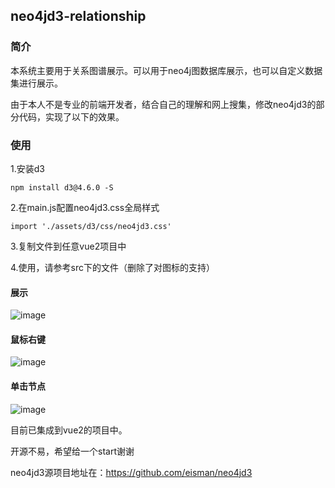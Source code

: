 ## neo4jd3-relationship

### 简介
本系统主要用于关系图谱展示。可以用于neo4j图数据库展示，也可以自定义数据集进行展示。

由于本人不是专业的前端开发者，结合自己的理解和网上搜集，修改neo4jd3的部分代码，实现了以下的效果。



### 使用

1.安装d3

```
npm install d3@4.6.0 -S
```

2.在main.js配置neo4jd3.css全局样式

```
import './assets/d3/css/neo4jd3.css'
```

3.复制文件到任意vue2项目中



4.使用，请参考src下的文件（删除了对图标的支持）



#### 展示
![image](https://github.com/user-attachments/assets/c7f0494d-9e86-44bb-aaae-6ef09dddf087)

#### 鼠标右键
![image](https://github.com/user-attachments/assets/b77c3076-af18-4dd1-98ea-beeaae43e9f1)

#### 单击节点
![image](https://github.com/user-attachments/assets/53367250-b02f-49f5-a673-0f1e7d95ef45)



目前已集成到vue2的项目中。


开源不易，希望给一个start谢谢

neo4jd3源项目地址在：https://github.com/eisman/neo4jd3
